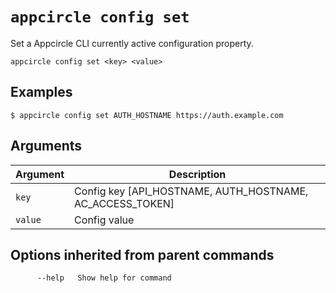 # `appcircle config set`

Set a Appcircle CLI currently active configuration property.

```plaintext
appcircle config set <key> <value>
```
## Examples

```plaintext
$ appcircle config set AUTH_HOSTNAME https://auth.example.com
```

## Arguments

| Argument                                                                                                                                 | Description                                             |
| --------------------------------------------------------------------------------------------------------------------------------------- | ------------------------------------------------------- |
| `key`                                                                                                        | Config key [API_HOSTNAME, AUTH_HOSTNAME, AC_ACCESS_TOKEN] |
`value` |     Config value                                   

## Options inherited from parent commands

```plaintext
      --help   Show help for command
```

